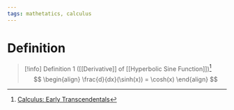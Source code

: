 ```yaml
---
tags: mathetatics, calculus
---
```


# Definition

> [!info] Definition 1 ([[Derivative]] of [[Hyperbolic Sine Function]])[^1]
> $$
> \begin{align}
> \frac{d}{dx}(\sinh(x)) = \cosh(x)
> \end{align}
> $$

[^1]: [Calculus: Early Transcendentals](zotero://open-pdf/library/items/EEFDQ9Y5?page=293)